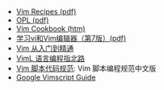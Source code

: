 - [Vim Recipes (pdf)][1]
- [OPL (pdf)][2]
- [Vim Cookbook (htm)][3]
- [学习vi和Vim编辑器（第7版）(pdf)][4]
- [Vim 从入门到精通][5]
- [VimL 语言编程指北路][6]
- [Vim 脚本代码规范][7]: Vim 脚本编程规范中文版
- [Google Vimscript Guide][8]



[1]:http://www.linuxguruz.org/ebooks/books/vim-recipes.pdf
[2]:http://ftp//ftp.vim.org/pub/vim/doc/book/vimbook-OPL.pdf
[3]:http://www.oualline.com/vim-cook.html
[4]:https://download.csdn.net/download/jfxue26/10612071
[5]:https://github.com/jfxueX/vim-galore-zh_cn
[6]:https://github.com/lymslive/vimllearn/blob/master/content.md
[7]:https://github.com/vim-china/vim-script-style-guide
[8]:https://google.github.io/styleguide/vimscriptfull.xml
